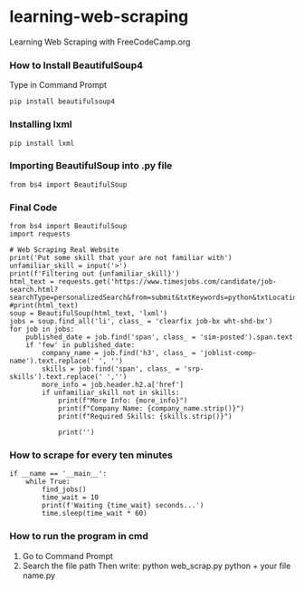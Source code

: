 # learning-web-scraping
Learning Web Scraping with FreeCodeCamp.org

### How to Install BeautifulSoup4
Type in Command Prompt

    pip install beautifulsoup4
    
### Installing lxml

    pip install lxml
    
    
### Importing BeautifulSoup into .py file
    from bs4 import BeautifulSoup

### Final Code
    from bs4 import BeautifulSoup
    import requests

    # Web Scraping Real Website
    print('Put some skill that your are not familiar with')
    unfamiliar_skill = input('>')
    print(f'Filtering out {unfamiliar_skill}')
    html_text = requests.get('https://www.timesjobs.com/candidate/job-search.html?searchType=personalizedSearch&from=submit&txtKeywords=python&txtLocation=').text
    #print(html_text)
    soup = BeautifulSoup(html_text, 'lxml')
    jobs = soup.find_all('li', class_ = 'clearfix job-bx wht-shd-bx')
    for job in jobs:
        published_date = job.find('span', class_ = 'sim-posted').span.text
        if 'few' in published_date:
            company_name = job.find('h3', class_ = 'joblist-comp-name').text.replace(' ', '')
            skills = job.find('span', class_ = 'srp-skills').text.replace(' ','')
            more_info = job.header.h2.a['href']
            if unfamiliar_skill not in skills:
                print(f"More Info: {more_info}")
                print(f"Company Name: {company_name.strip()}")
                print(f"Required Skills: {skills.strip()}")

                print('')


### How to scrape for every ten minutes
    if __name == '__main__':
        while True: 
            find_jobs()
            time_wait = 10
            print(f'Waiting {time_wait} seconds...')
            time.sleep(time_wait * 60)

### How to run the program in cmd
1. Go to Command Prompt
2. Search the file path
Then write: python web_scrap.py
python + your file name.py
